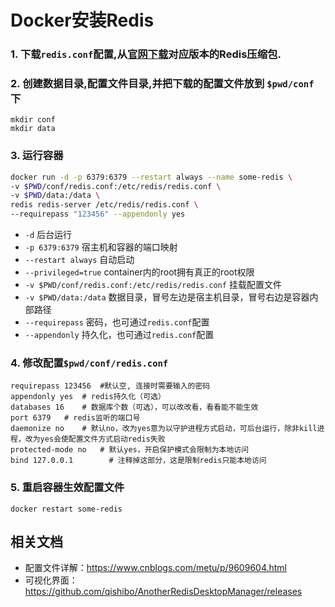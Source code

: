 # Docker安装Redis

### 1. 下载`redis.conf`配置,从[官网下载](https://redis.io/)对应版本的Redis压缩包.

### 2. 创建数据目录,配置文件目录,并把下载的配置文件放到 `$pwd/conf` 下
```
mkdir conf
mkdir data
```

### 3. 运行容器
```bash
docker run -d -p 6379:6379 --restart always --name some-redis \
-v $PWD/conf/redis.conf:/etc/redis/redis.conf \
-v $PWD/data:/data \
redis redis-server /etc/redis/redis.conf \
--requirepass "123456" --appendonly yes
```
* `-d` 后台运行
* `-p 6379:6379` 宿主机和容器的端口映射
* `--restart always`  自动启动
* `--privileged=true` container内的root拥有真正的root权限
* `-v $PWD/conf/redis.conf:/etc/redis/redis.conf`  挂载配置文件
* `-v $PWD/data:/data`  数据目录，冒号左边是宿主机目录，冒号右边是容器内部路径
* `--requirepass` 密码，也可通过`redis.conf`配置
* `--appendonly` 持久化，也可通过`redis.conf`配置

### 4. 修改配置`$pwd/conf/redis.conf`
```
requirepass 123456  #默认空, 连接时需要输入的密码
appendonly yes  # redis持久化（可选）
databases 16    # 数据库个数（可选），可以改改看，看看能不能生效
port 6379   # redis监听的端口号
daemonize no    # 默认no，改为yes意为以守护进程方式启动，可后台运行，除非kill进程，改为yes会使配置文件方式启动redis失败
protected-mode no   # 默认yes，开启保护模式会限制为本地访问
bind 127.0.0.1        # 注释掉这部分，这是限制redis只能本地访问
```
### 5. 重启容器生效配置文件
```
docker restart some-redis
```

## 相关文档
* 配置文件详解：https://www.cnblogs.com/metu/p/9609604.html
* 可视化界面：https://github.com/qishibo/AnotherRedisDesktopManager/releases


